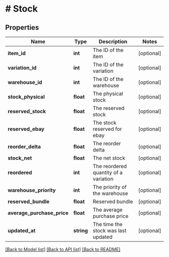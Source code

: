 # # Stock

## Properties

Name | Type | Description | Notes
------------ | ------------- | ------------- | -------------
**item_id** | **int** | The ID of the item | [optional]
**variation_id** | **int** | The ID of the variation | [optional]
**warehouse_id** | **int** | The ID of the warehouse | [optional]
**stock_physical** | **float** | The physical stock | [optional]
**reserved_stock** | **float** | The reserved stock | [optional]
**reserved_ebay** | **float** | The stock reserved for ebay | [optional]
**reorder_delta** | **float** | The reorder delta | [optional]
**stock_net** | **float** | The net stock | [optional]
**reordered** | **int** | The reordered quantity of a variation | [optional]
**warehouse_priority** | **int** | The priority of the warehouse | [optional]
**reserved_bundle** | **float** | Reserved bundle | [optional]
**average_purchase_price** | **float** | The average purchase price | [optional]
**updated_at** | **string** | The time the stock was last updated | [optional]

[[Back to Model list]](../../README.md#models) [[Back to API list]](../../README.md#endpoints) [[Back to README]](../../README.md)
